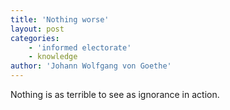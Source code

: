 ```yaml
---
title: 'Nothing worse'
layout: post
categories:
    - 'informed electorate'
    - knowledge
author: 'Johann Wolfgang von Goethe'
---
```


Nothing is as terrible to see as ignorance in action.
